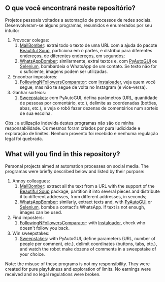 ## O que você encontrará neste repositório?

Projetos pessoais voltados a automação de processos de redes sociais. Desenvolveram-se alguns programas, resumidos e
enumerados por seu intuito:

1. Provocar colegas:
    1. [MailBomber](https://github.com/tofolo17/automation-collection/tree/main/MailBomber): extrai todo o texto de uma
       URL com a ajuda do pacote [Beautiful Soup](https://www.crummy.com/software/BeautifulSoup/bs4/doc/), particiona em
       $n$ partes, e distribui para diferentes endereços, de diferentes endereços, em segundos;
    2. [WhatsAppBomber](https://github.com/tofolo17/automation-collection/tree/main/WhatsAppBomber): similarmente,
       extrai textos e, com [PyAutoGUI](https://pyautogui.readthedocs.io/en/latest/)
       ou [Selenium](https://www.selenium.dev), bombardeia o WhatsApp de um contato. Se texto não for o suficiente,
       imagens podem ser utilizadas.
2. Encontrar impostores:
    1. [FollowingNFollowersComparator](https://github.com/tofolo17/automation-collection/tree/main/InstagramAutomations/%20FollowingNFollowersComparator):
       com [Instaloader](https://github.com/instaloader/instaloader), veja quem você segue, mas não te segue de volta no
       Instagram (e vice-versa).
3. Ganhar sorteios:
    1. [Sweepstakes](https://github.com/tofolo17/automation-collection/tree/main/InstagramAutomations/Sweepstakes): com
       PyAutoGUI, defina parâmetros (URL, quantidade de pessoas por comentário, etc.), delimite as coordenadas (botões,
       abas, etc.), e veja o robô fazer dezenas de comentários num sorteio de sua escolha.

Obs.: a utilização indevida destes programas não são de minha responsabilidade. Os mesmos foram criados por pura
ludicidade e exploração de limites. Nenhum provento foi recebido e nenhuma regulação legal foi quebrada.

## What will you find in this repository?

Personal projects aimed at automation processes on social media. The programas were briefly described below and listed
by their purpose:

1. Annoy colleagues:
    1. [MailBomber](https://github.com/tofolo17/automation-collection/tree/main/MailBomber): extract all the text from a
       URL with the support of the [Beautiful Soup](https://www.crummy.com/software/BeautifulSoup/bs4/doc/) package,
       partition it into several pieces and distribute it to different addresses, from different addresses, in seconds;
    2. [WhatsAppBomber](https://github.com/tofolo17/automation-collection/tree/main/WhatsAppBomber): similarly, extract
       texts and, with [PyAutoGUI](https://pyautogui.readthedocs.io/en/latest/) or [Selenium](https://www.selenium.dev), bombs a contact's WhatsApp. If text is not enough, images can be used.
2. Find imposters:
    1. [FollowingNFollowersComparator](https://github.com/tofolo17/automation-collection/tree/main/InstagramAutomations/%20FollowingNFollowersComparator):
       with [Instaloader](https://github.com/instaloader/instaloader), check who doesn't follow you back.
3. Win sweepstakes:
    1. [Sweepstakes](https://github.com/tofolo17/automation-collection/tree/main/InstagramAutomations/Sweepstakes): with
       PyAutoGUI, define parameters (URL, number of people per comment, etc.), delimit coordinates (buttons, tabs, etc.),
       and watch the robot make dozens of comments in a sweepstake of your choice.

Note: the misuse of these programs is not my responsibility. They were created for pure playfulness and exploration of
limits. No earnings were received and no legal regulations were broken.
